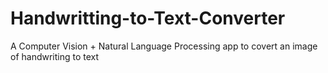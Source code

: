 # Handwritting-to-Text-Converter
A Computer Vision + Natural  Language Processing  app to covert an image of handwriting to text 
